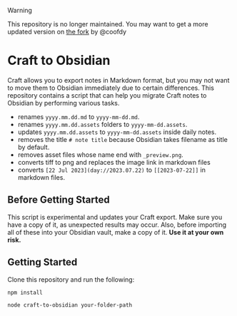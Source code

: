 > [!WARNING]
> This repository is no longer maintained.
> You may want to get a more updated version on [the fork]([url](https://github.com/coofdy/craft-to-obsidian/tree/main)) by @coofdy


# Craft to Obsidian

Craft allows you to export notes in Markdown format, but you may not want to move them to Obsidian immediately due to certain differences. This repository contains a script that can help you migrate Craft notes to Obsidian by performing various tasks.

- renames `yyyy.mm.dd.md` to `yyyy-mm-dd.md`.
- renames `yyyy.mm.dd.assets` folders to `yyyy-mm-dd.assets`.
- updates `yyyy.mm.dd.assets` to `yyyy-mm-dd.assets` inside daily notes.
- removes the title `# note title` because Obsidian takes filename as title by default.
- removes asset files whose name end with `_preview.png`.
- converts tiff to png and replaces the image link in markdown files
- converts `[22 Jul 2023](day://2023.07.22)` to `[[2023-07-22]]` in markdown files.

## Before Getting Started

This script is experimental and updates your Craft export. Make sure you have a copy of it, as unexpected results may occur. Also, before importing all of these into your Obsidian vault, make a copy of it. **Use it at your own risk.**

## Getting Started

Clone this repository and run the following:

```sh
npm install

node craft-to-obsidian your-folder-path
```
